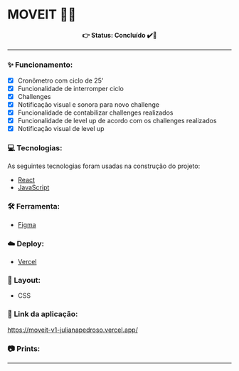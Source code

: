 # MOVEIT 🏃⏰

<h4 align='center'>
👉 Status: Concluído ✔️👏
</h4>
<hr />

### ✨ Funcionamento:
- [x] Cronômetro com ciclo de 25'
- [x] Funcionalidade de interromper ciclo 
- [x] Challenges
- [x] Notificação visual e sonora para novo challenge
- [x] Funcionalidade de contabilizar challenges realizados
- [x] Funcionalidade de level up de acordo com os challenges realizados
- [x] Notificação visual de level up

### 💻 Tecnologias:
As seguintes tecnologias foram usadas na construção do projeto:
- [React](https://pt-br.reactjs.org/)
- [JavaScript](https://www.javascript.com/)

### 🛠 Ferramenta:
- [Figma](https://www.figma.com/file/i5hKT4AaYnrkky9mLl6LKf/Move.it-1.0-(Copy)?node-id=160%3A2761)

### ☁️ Deploy:
- [Vercel](https://vercel.com/)

### 🎨 Layout:
- CSS

### 🔗 Link da aplicação:
https://moveit-v1-julianapedroso.vercel.app/

### 📷 Prints:
 

<hr />
